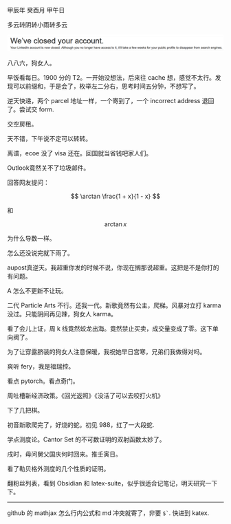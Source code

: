 甲辰年 癸酉月 甲午日

多云转阴转小雨转多云

![alt text](image_00.png)

八八六，狗女人。

早饭看每日。1900 分的 T2。一开始没想法，后来往 cache 想，感觉不太行。发现可以前缀和，于是会了，枚举左二分右，思考时间五分钟，不想写了。

逆天快递，两个 parcel 地址一样，一个寄到了，一个 incorrect address 退回了。尝试交 form.

交空房租。

天不错，下午说不定可以转转。

离谱，ecoe 没了 visa 还在。回国就当省钱吧家人们。

Outlook竟然关不了垃圾邮件。

回答网友提问：

$$
\arctan \frac{1 + x}{1 - x}
$$ 

和 

$$
\arctan x
$$ 

为什么导数一样。

怎么还没说完就下雨了。

aupost真逆天。我超重你发的时候不说，你现在搁那说超重。这把是不是你打的有问题。

A 怎么不更新不让玩。

二代 Particle Arts 不行。还我一代。新歌竟然有公主，爬梯。风暴对立打 karma 没过。只能阴间再见辣，狗女人 karma。

看了会儿上证，周 k 线竟然蛟龙出海。竟然禁止买卖，成交量变成了零。这下单向阀了。

为了让穿露脐装的狗女人注意保暖，我祝她早日宫寒，兄弟们我做得对吗。

爽听 fery，我是福瑞控。

看点 pytorch。看点奇门。

周吐槽新经济政策。《回光返照》《没活了可以去咬打火机》

下了几把棋。

初音新歌爬完了，好烧的蛇。初见 988，红了一大段蛇.

学点测度论。Cantor Set 的不可数证明的双射函数太妙了。

戌时，母问舅父国庆何时回来。推壬寅日。

看了勒贝格外测度的几个性质的证明。

翻粉丝列表，看到 Obsidian 和 latex-suite，似乎很适合记笔记，明天研究一下下。

---

github 的 mathjax 怎么行内公式和 md 冲突就寄了，非要 <code>$`</code>. 快进到 katex.